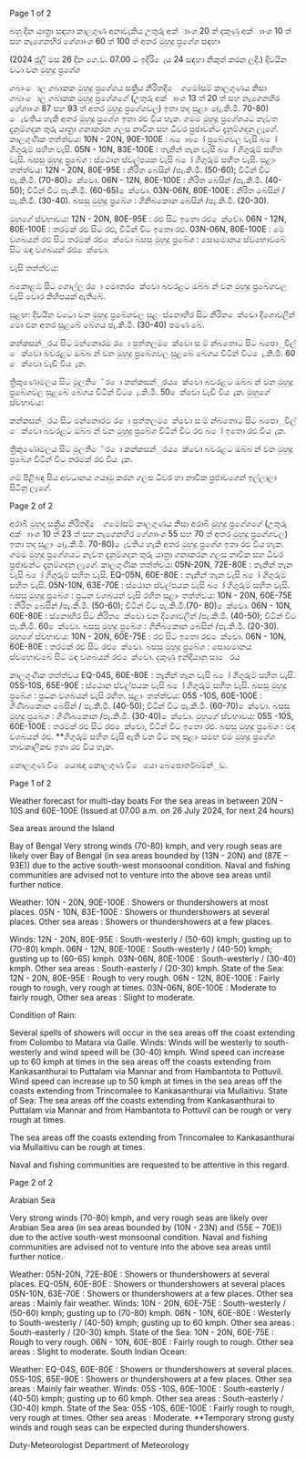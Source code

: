 Page 1 of 2

බහු දින යාත්‍රා සඳහා කාලගුණ අනාවැකිය උතුරු අක්ාාංශ 20 ත් දකුණු අක්ාාංශ 10 ත් සහ නැගෙනහිර ගේශාාංශ 60 ත් 100 ත් අතර මුහුදු ප්‍රගේශ සඳහා

(2024 ජූලි මස 26 දින ගෙ.ව. 07.00 ට ඉදිරි ෙැය 24 සඳහා නිකුත් කරන ලදි.) දිවයින වටා වන මුහුදු ප්‍රගේශ

ගබාංොල ගබාකක මුහුදු ප්‍රගේශය සක්‍රීය නිරිතදිෙ ගමෝසම් කාලගුණය නිසා ගබාංොල ගබාකක මුහුදු ප්‍රගේශගේ (උතුරු අක්ාාංශ 13 ත් 20 ත් සහ නැගෙනහිර ගේශාාංශ 87 සහ 93 ත් අතර මුහුදු ප්‍රගේශවල) ඉතා තද සුළාං (ෙැ.කි.මී. 70-80) ෙැවතිය හැකි අතර මුහුදු ප්‍රගේශ ඉතා රළු විය හැක. ගමම මුහුදු ප්‍රගේශයට නැවත දැනුම්ගදන තුරු යාත්‍රා ගනාකරන ගලස නාවික සහ ධීවර ප්‍රජාවන්ට දැනුම්ගදනු ලැගේ. කාලගුණික තත්ත්වය: 10N - 20N, 90E-100E : බ ොබ ෝ ප්‍රබේශවල වැසි බ ෝ ගිගුරුම් සහිත වැසි. 05N - 10N, 83E-100E : තැනින් තැන වැසි බ ෝ ගිගුරුම් සහිත වැසි. බසසු මුහුදු ප්‍රබේශ : ස්ථොන ස්වල්පයක වැසි බ ෝ ගිගුරුම් සහිත වැසි. සුළාං තත්ත්වය: 12N - 20N, 80E-95E : නිරිත බෙසින් /පැ.කි.මී. (50-60); විටින් විට පැ.කි.මී. (70-80) ෙක්වො. 06N - 12N, 80E-100E : නිරිත බෙසින් /පැ.කි.මී. (40-50); විටින් විට පැ.කි.මී. (60-65) ෙක්වො. 03N-06N, 80E-100E : නිරිත බෙසින් /පැ.කි.මී. (30-40). බසසු මුහුදු ප්‍රබේශ : ගිනිබකොන බෙසින් /පැ.කි.මී. (20-30).

මුහුගේ ස්වභාවය: 12N - 20N, 80E-95E : රළු සිට ඉතො රළු ෙක්වො. 06N - 12N, 80E-100E : තරමක් රළු සිට රළු, විටින් විට ඉතො රළු. 03N-06N, 80E-100E : මෙ වශබයන් රළු සිට තරමක් රළු ෙක්වො බසසු මුහුදු ප්‍රබේශ : සොමොනය ස්වභොවබේ සිට මඳ වශබයන් රළු ෙක්වො.

වැසි තත්ත්වය:

බකොළඹ සිට ගොල්ල ර ො මොතර ෙක්වො බවරළට ඔබ්බ න් වන මුහුදු ප්‍රබේශවල වැසි වොර කිහිපයක් ඇතිබේ.

සුළඟ: දිවයින වටො වන මුහුදු ප්‍රබේශවල සුළං ස්නොහිර සිට නිරිත ෙක්වො දිශොවලින් මො එන අතර සුළබේ බේගය පැ.කි.මී. (30-40) පමණ බේ.

කන්කසන්ුරය සිට මන්නොරම ර ො පුත්තලම ෙක්වො ස ම් න්බතොට සිට බපොුවිල් ෙක්වො බවරළට ඔබ්බ න් වන මුහුදු ප්‍රබේශවල සුළබේ බේගය විටින් විට ෙැ.කි.මී. 60 ෙක්වො වැඩි විය ැක.

ත්‍රිකුණොමලය සිට මුලතිේ ර ො කන්කසන්ුරය ෙක්වො බවරළට ඔබ්බ න් වන මුහුදු ප්‍රබේශවල සුළබේ බේගය විටින් විට ෙැ.කි.මී. 50 ෙක්වො වැඩි විය ැක. මුහුගේ ස්වභාවය:

කන්කසන්ුරය සිට මන්නොරම ර ො පුත්තලම ෙක්වො ස ම් න්බතොට සිට බපොුවිල් ෙක්වො බවරළට ඔබ්බ න් වන මුහුදු ප්‍රබේශ විටින් විට රළු බ ෝ ඉතො රළු විය ැක.

ත්‍රිකුණොමලය සිට මුලතිේ ර ො කන්කසන්ුරය ෙක්වො බවරළට ඔබ්බ න් වන මුහුදු ප්‍රබේශ විටින් විට තරමක් රළු විය ැක.

ගම් පිළිබඳ සිය අවධානය ගයාමු කරන ගලස ධීවර හා නාවික ප්‍රජාවගෙන් ඉල්ලාලා සිටිනු ලැගේ.

Page 2 of 2

අරාබි මුහුද සක්‍රීය නිරිතදිෙ ගමෝසම් කාලගුණය නිසා අරාබි මුහුදු ප්‍රගේශගේ (උතුරු අක්ාාංශ 10 ත් 23 ත් සහ නැගෙනහිර ගේශාාංශ 55 සහ 70 ත් අතර මුහුදු ප්‍රගේශවල) ඉතා තද සුළාං (ෙැ.කි.මී. 70-80) ෙැවතිය හැකි අතර මුහුදු ප්‍රගේශ ඉතා රළු විය හැක. ගමම මුහුදු ප්‍රගේශයට නැවත දැනුම්ගදන තුරු යාත්‍රා ගනාකරන ගලස නාවික සහ ධීවර ප්‍රජාවන්ට දැනුම්ගදනු ලැගේ. කාලගුණික තත්ත්වය: 05N-20N, 72E-80E : තැනින් තැන වැසි බ ෝ ගිගුරුම් සහිත වැසි. EQ-05N, 60E-80E : තැනින් තැන වැසි බ ෝ ගිගුරුම් සහිත වැසි. 05N-10N, 63E-70E : ස්ථොන ස්වල්පයක වැසි බ ෝ ගිගුරුම් සහිත වැසි. බසසු මුහුදු ප්‍රබේශ : ප්‍රධන වශබයන් වැසි රහිත සුළාං තත්ත්වය: 10N - 20N, 60E-75E : නිරිත බෙසින් /පැ.කි.මී. (50-60); විටින් විට පැ.කි.මී.(70- 80) ෙක්වො. 06N - 10N, 60E-80E : ස්නොහිර සිට නිරිත ෙක්වො වන දිශොවලින් /පැ.කි.මී. (40-50); විටින් විට පැ.කි.මී. 60 ෙක්වො. බසසු මුහුදු ප්‍රබේශ : ගිනිබකොන බෙසින් /පැ.කි.මී. (20-30). මුහුගේ ස්වභාවය: 10N - 20N, 60E-75E : රළු සිට ඉතො රළු ෙක්වො. 06N - 10N, 60E-80E : තරමක් රළු සිට රළු ෙක්වො. බසසු මුහුදු ප්‍රබේශ : සොමොනය ස්වභොවබේ සිට මඳ වශබයන් රළු ෙක්වො. දකුණු ඉන්දියානු සාෙරය

කාලගුණික තත්ත්වය EQ-04S, 60E-80E : තැනින් තැන වැසි බ ෝ ගිගුරුම් සහිත වැසි. 05S-10S, 65E-90E : ස්ථොන ස්වල්පයක වැසි බ ෝ ගිගුරුම් සහිත වැසි. බසසු මුහුදු ප්‍රබේශ : ප්‍රධන වශබයන් වැසි රහිත. සුළාං තත්ත්වය: 05S -10S, 60E-100E : ගිණිබකොන බෙසින් / පැ.කි.මී. (40-50); විටින් විට පැ.කි.මී. (60-70) ෙක්වො. බසසු මුහුදු ප්‍රබේශ : ගිණිබකොන /පැ.කි.මී. (30-40) ෙක්වො. මුහුගේ ස්වභාවය: 05S -10S, 60E-100E : තරමක් රළු සිට රළු ෙක්වො, විටින් විට ඉතො රළු. බසසු මුහුදු ප්‍රබේශ : මඳ වශබයන් රළු. **ගිගුරුම් සහිත වැසි ඇති වන විට තද සුළාං සමඟ එම මුහුදු ප්‍රගේශ තාවකාලිකව ඉතා රළු විය හැක.

කොලගුණ විෙයොඥ කොලගුණ විෙයො බෙපොර්තබම්න්ුව.

Page 1 of 2

Weather forecast for multi-day boats For the sea areas in between 20N - 10S and 60E-100E (Issued at 07.00 a.m. on 26 July 2024, for next 24 hours)

Sea areas around the Island

Bay of Bengal Very strong winds (70-80) kmph, and very rough seas are likely over Bay of Bengal (in sea areas bounded by (13N - 20N) and (87E – 93E)) due to the active south-west monsoonal condition. Naval and fishing communities are advised not to venture into the above sea areas until further notice.

Weather: 10N - 20N, 90E-100E : Showers or thundershowers at most places. 05N - 10N, 83E-100E : Showers or thundershowers at several places. Other sea areas : Showers or thundershowers at a few places.

Winds: 12N - 20N, 80E-95E : South-westerly / (50-60) kmph; gusting up to (70-80) kmph. 06N - 12N, 80E-100E : South-westerly / (40-50) kmph; gusting up to (60-65) kmph. 03N-06N, 80E-100E : South-westerly / (30-40) kmph. Other sea areas : South-easterly / (20-30) kmph. State of the Sea: 12N - 20N, 80E-95E : Rough to very rough. 06N - 12N, 80E-100E : Fairly rough to rough, very rough at times. 03N-06N, 80E-100E : Moderate to fairly rough, Other sea areas : Slight to moderate.

Condition of Rain:

Several spells of showers will occur in the sea areas off the coast extending from Colombo to Matara via Galle. Winds: Winds will be westerly to south-westerly and wind speed will be (30-40) kmph. Wind speed can increase up to 60 kmph at times in the sea areas off the coasts extending from Kankasanthurai to Puttalam via Mannar and from Hambantota to Pottuvil. Wind speed can increase up to 50 kmph at times in the sea areas off the coasts extending from Trincomalee to Kankasanthurai via Mullaitivu. State of Sea: The sea areas off the coasts extending from Kankasanthurai to Puttalam via Mannar and from Hambantota to Pottuvil can be rough or very rough at times.

The sea areas off the coasts extending from Trincomalee to Kankasanthurai via Mullaitivu can be rough at times.

Naval and fishing communities are requested to be attentive in this regard.

Page 2 of 2

Arabian Sea

Very strong winds (70-80) kmph, and very rough seas are likely over Arabian Sea area (in sea areas bounded by (10N - 23N) and (55E – 70E)) due to the active south-west monsoonal condition. Naval and fishing communities are advised not to venture into the above sea areas until further notice.

Weather: 05N-20N, 72E-80E : Showers or thundershowers at several places. EQ-05N, 60E-80E : Showers or thundershowers at several places 05N-10N, 63E-70E : Showers or thundershowers at a few places. Other sea areas : Mainly fair weather. Winds: 10N - 20N, 60E-75E : South-westerly / (50-60) kmph; gusting up to (70-80) kmph. 06N - 10N, 60E-80E : Westerly to South-westerly / (40-50) kmph; gusting up to 60 kmph. Other sea areas : South-easterly / (20-30) kmph. State of the Sea: 10N - 20N, 60E-75E : Rough to very rough. 06N - 10N, 60E-80E : Fairly rough to rough. Other sea areas : Slight to moderate. South Indian Ocean:

Weather: EQ-04S, 60E-80E : Showers or thundershowers at several places. 05S-10S, 65E-90E : Showers or thundershowers at a few places. Other sea areas : Mainly fair weather. Winds: 05S -10S, 60E-100E : South-easterly / (40-50) kmph; gusting up to 60 kmph. Other sea areas : South-easterly / (30-40) kmph. State of the Sea: 05S -10S, 60E-100E : Fairly rough to rough, very rough at times. Other sea areas : Moderate. **Temporary strong gusty winds and rough seas can be expected during thundershowers.

Duty-Meteorologist Department of Meteorology